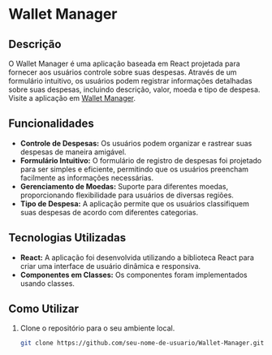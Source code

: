 # Wallet Manager

## Descrição

O Wallet Manager é uma aplicação baseada em React projetada para fornecer aos usuários controle sobre suas despesas. Através de um formulário intuitivo, os usuários podem registrar informações detalhadas sobre suas despesas, incluindo descrição, valor, moeda e tipo de despesa. Visite a aplicação em [Wallet Manager](https://wallet-manager-iota.vercel.app/).

## Funcionalidades

- **Controle de Despesas:** Os usuários podem organizar e rastrear suas despesas de maneira amigável.
- **Formulário Intuitivo:** O formulário de registro de despesas foi projetado para ser simples e eficiente, permitindo que os usuários preencham facilmente as informações necessárias.
- **Gerenciamento de Moedas:** Suporte para diferentes moedas, proporcionando flexibilidade para usuários de diversas regiões.
- **Tipo de Despesa:** A aplicação permite que os usuários classifiquem suas despesas de acordo com diferentes categorias.

## Tecnologias Utilizadas

- **React:** A aplicação foi desenvolvida utilizando a biblioteca React para criar uma interface de usuário dinâmica e responsiva.
- **Componentes em Classes:** Os componentes foram implementados usando classes.

## Como Utilizar

1. Clone o repositório para o seu ambiente local.
   ```bash
   git clone https://github.com/seu-nome-de-usuario/Wallet-Manager.git
